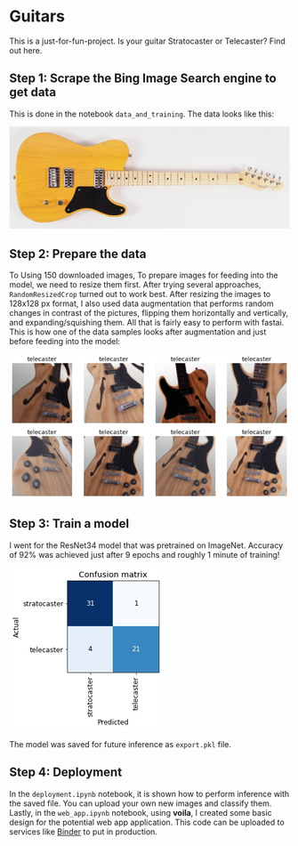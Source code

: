 # Guitars
This is a just-for-fun-project. Is your guitar Stratocaster or Telecaster? Find out here.

## Step 1: Scrape the Bing Image Search engine to get data
This is done in the notebook `data_and_training`. The data looks like this:

![image](/images/test1.jpg)

## Step 2: Prepare the data
To Using 150 downloaded images, To prepare images for feeding into the model, we need to resize them first. After trying several approaches, `RandomResizedCrop` turned out to work best. After resizing the images to 128x128 px format, I also used data augmentation that performs random changes in contrast of the pictures, flipping them horizontally and vertically, and expanding/squishing them. All that is fairly easy to perform with fastai. This is how one of the data samples looks after augmentation and just before feeding into the model:

![image](/images/augmentation.jpg)

## Step 3: Train a model
I went for the ResNet34 model that was pretrained on ImageNet. Accuracy of 92% was achieved just after 9 epochs and roughly 1 minute of training!

![image](/images/confusion.jpg)

The model was saved for future inference as `export.pkl` file.

## Step 4: Deployment
In the `deployment.ipynb` notebook, it is shown how to perform inference with the saved file. You can upload your own new images and classify them. Lastly, in the `web_app.ipynb` notebook, using **voila**, I created some basic design for the potential web app application. This code can be uploaded to services like [Binder](https://mybinder.org/) to put in production.
